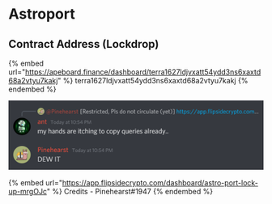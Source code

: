 # Astroport

## Contract Address (Lockdrop)

{% embed url="https://apeboard.finance/dashboard/terra1627ldjvxatt54ydd3ns6xaxtd68a2vtyu7kakj" %}
terra1627ldjvxatt54ydd3ns6xaxtd68a2vtyu7kakj
{% endembed %}

![VVVVV](../.gitbook/assets/itwasntme.png)

{% embed url="https://app.flipsidecrypto.com/dashboard/astro-port-lock-up-mrgOJc" %}
Credits - Pinehearst#1947
{% endembed %}
